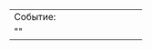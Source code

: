 |   |   |   |   |   |   |   |   |   |   |
|---|---|---|---|---|---|---|---|---|---|
|Событие:|   |   |   |   |   |   |   |   |   |
|""||||||||||

